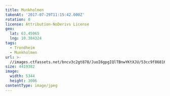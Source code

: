 ```yaml
---
title: Munkholmen
takenAt: '2017-07-29T11:15:42.000Z'
rotation: 0
license: Attribution-NoDerivs License
geo:
  lat: 63.45065
  lng: 10.384324
tags:
  - Trondheim
  - Munkholmen
url: >-
  //images.ctfassets.net/bncv3c2gt878/JuoI6gpgIQlTBnwYKtXJU/53cc9f868160a7898b65d7bcd7fdcc52/munkholmen_36078779502_o
size: 4419382
image:
  width: 5344
  height: 3006
contentType: image/jpeg
---
```



